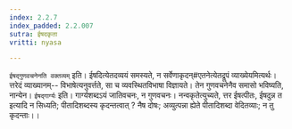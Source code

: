 ```yaml
---
index: 2.2.7
index_padded: 2.2.007
sutra: ईषदकृता
vritti: nyasa

---
```

`ईषद्गुणवचनेनति वक्तव्यम्` इति। ईषदित्येतदव्ययं समस्यते, न सर्वेणाकृदन्#एतनेत्येतद्रूपं व्याख्येयमित्यर्थः। त्तरेदं व्याख्यानम्-- विभाषेत्यनुवर्त्तते, सा च व्यवस्थितविभाषा विज्ञायते। तेन गुणवचनेनैव समासो भविष्यति, नान्येन। `ईषद्गार्ग्यः` इति। गार्ग्यशब्दऽयं जातिवचनः, न गुणवचनः। नन्वकृतेत्युच्यते, त्तर ईषत्पीतः, ईषदुन्न त इत्यादि न सिध्यति; पीतादिशब्दस्य कृदन्तत्वात् ? नैष दोषः; अव्युत्पन्ना ह्येते पीतादिशब्दा वेदितव्याः; न तु कृदन्ताः।।
